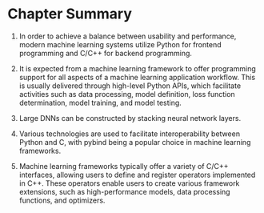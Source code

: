 # Chapter Summary

1.  In order to achieve a balance between usability and performance,
    modern machine learning systems utilize Python for frontend
    programming and C/C++ for backend programming.

2.  It is expected from a machine learning framework to offer
    programming support for all aspects of a machine learning
    application workflow. This is usually delivered through high-level
    Python APIs, which facilitate activities such as data processing,
    model definition, loss function determination, model training, and
    model testing.

3.  Large DNNs can be constructed by stacking neural network layers.

4.  Various technologies are used to facilitate interoperability between
    Python and C, with pybind being a popular choice in machine learning
    frameworks.

5.  Machine learning frameworks typically offer a variety of C/C++
    interfaces, allowing users to define and register operators
    implemented in C++. These operators enable users to create various
    framework extensions, such as high-performance models, data
    processing functions, and optimizers.
